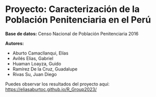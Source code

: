 # Proyecto: Caracterización de la Población Penitenciaria en el Perú

**Base de datos:** Censo Nacional de Población Penitenciaria 2016

**Autores:**

- Aburto Camacllanqui, Elías
- Avilés Elias, Gabriel
- Huaman Loayza, Guido
- Ramírez De la Cruz, Guadalupe
- Rivas Su, Juan Diego

Puedes observar los resultados del proyecto aquí: https://eliasaburtoc.github.io/R_Group2023/


